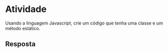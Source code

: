 # Atividade

Usando a linguagem Javascript, crie um código que tenha uma classe e um método estático.

## Resposta

